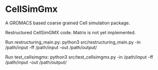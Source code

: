 # CellSimGmx
A GROMACS based coarse grained Cell simulation package.

Restructured CellSimGMX code. Matrix is not yet implemented. 

Run restructuring_main.py:
python3 src/restructuring_main.py -in /path/input -ff /path/input -out /path/output/

Run test_cellsimgmx:
python3 src/test_cellsimgmx.py -in /path/input -ff /path/input -out /path/output/
